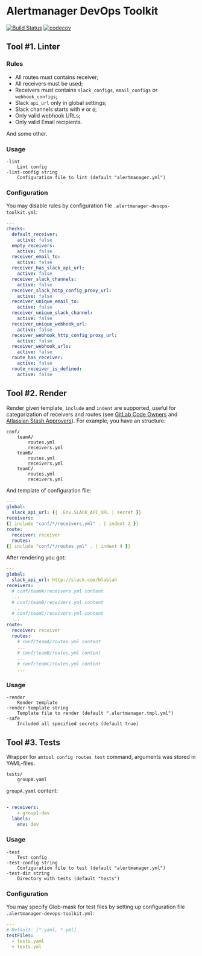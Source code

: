 # Alertmanager DevOps Toolkit

[![Build Status](https://travis-ci.com/leominov/alertmanager-devops-toolkit.svg?branch=master)](https://travis-ci.com/leominov/alertmanager-devops-toolkit)
[![codecov](https://codecov.io/gh/leominov/alertmanager-devops-toolkit/branch/master/graph/badge.svg)](https://codecov.io/gh/leominov/alertmanager-devops-toolkit)

## Tool #1. Linter

### Rules

* All routes must contains receiver;
* All receivers must be used;
* Receivers must contains `slack_configs`, `email_configs` or `webhook_configs`;
* Slack `api_url` only in global settings;
* Slack channels starts with `#` or `@`;
* Only valid webhook URLs;
* Only valid Email recipients.

And some other.

### Usage

```
-lint
    Lint config
-lint-config string
    Configuration file to lint (default "alertmanager.yml")
```

### Configuration

You may disable rules by configuration file `.alertmanager-devops-toolkit.yml`:

```yaml
---
checks:
  default_receiver:
    active: false
  empty_receivers:
    active: false
  receiver_email_to:
    active: false
  receiver_has_slack_api_url:
    active: false
  receiver_slack_channels:
    active: false
  receiver_slack_http_config_proxy_url:
    active: false
  receiver_unique_email_to:
    active: false
  receiver_unique_slack_channel:
    active: false
  receiver_unique_webhook_url:
    active: false
  receiver_webhook_http_config_proxy_url:
    active: false
  receiver_webhook_urls:
    active: false
  route_has_receiver:
    active: false
  route_receiver_is_defined:
    active: false
```

## Tool #2. Render

Render given template, `include` and `indent` are supported, useful for categorization of receivers and routes (see [GitLab Code Owners](https://docs.gitlab.com/ee/user/project/code_owners.html) and [Atlassian Stash Approvers](https://github.com/leominov/atlas-hook#prwizard)). For example, you have an structure:

```
conf/
    teamA/
        routes.yml
        receivers.yml
    teamB/
        routes.yml
        receivers.yml
    teamC/
        routes.yml
        receivers.yml
```

And template of configuration file:

```yaml
---
global:
  slack_api_url: {{ .Env.SLACK_API_URL | secret }}
receivers:
{{ include "conf/*/receivers.yml" . | indent 2 }}
route:
  receiver: receiver
  routes:
{{ include "conf/*/routes.yml" . | indent 4 }}
```

After rendering you got:

```yaml
---
global:
  slack_api_url: http://slack.com/blablah
receivers:
  # conf/teamA/receivers.yml content
  ...
  # conf/teamB/receivers.yml content
  ...
  # conf/teamC/receivers.yml content
  ...
route:
  receiver: receiver
  routes:
    # conf/teamA/routes.yml content
    ...
    # conf/teamB/routes.yml content
    ...
    # conf/teamC/routes.yml content
    ...
```

### Usage

```
-render
    Render template
-render-template string
    Template file to render (default ".alertmanager.tmpl.yml")
-safe
    Included all specified secrets (default true)
```

## Tool #3. Tests

Wrapper for `amtool config routes test` command, arguments was stored in YAML-files.

```
tests/
    groupA.yaml
```

`groupA.yaml` content:

```yaml
---
- receivers:
    - group1-dev
  labels:
    env: dev
```

### Usage

```
-test
    Test config
-test-config string
    Configuration file to test (default "alertmanager.yml")
-test-dir string
    Directory with tests (default "tests")
```

### Configuration

You may specify Glob-mask for test files by setting up configuration file `.alertmanager-devops-toolkit.yml`:

```yaml
---
# Default: [*.yaml, *.yml]
testFiles:
  - tests.yaml
  - tests.yml
```
